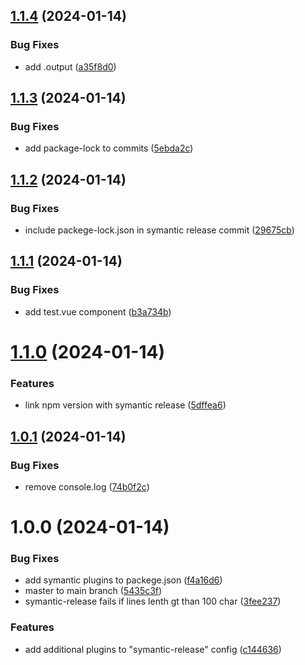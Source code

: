 ## [1.1.4](https://github.com/skmd87/nuxt3-boilerplate/compare/v1.1.3...v1.1.4) (2024-01-14)


### Bug Fixes

* add .output ([a35f8d0](https://github.com/skmd87/nuxt3-boilerplate/commit/a35f8d00a9376aef380a0219476bd656e9ceee46))

## [1.1.3](https://github.com/skmd87/nuxt3-boilerplate/compare/v1.1.2...v1.1.3) (2024-01-14)


### Bug Fixes

* add package-lock to commits ([5ebda2c](https://github.com/skmd87/nuxt3-boilerplate/commit/5ebda2c1829e294b2a7643f93cf676949e2ec5e5))

## [1.1.2](https://github.com/skmd87/nuxt3-boilerplate/compare/v1.1.1...v1.1.2) (2024-01-14)


### Bug Fixes

* include packege-lock.json in symantic release commit ([29675cb](https://github.com/skmd87/nuxt3-boilerplate/commit/29675cb923b0abe3b30230db0d09b9fe2a335335))

## [1.1.1](https://github.com/skmd87/nuxt3-boilerplate/compare/v1.1.0...v1.1.1) (2024-01-14)


### Bug Fixes

* add test.vue component ([b3a734b](https://github.com/skmd87/nuxt3-boilerplate/commit/b3a734bba00301020894e92bdc4895e55cd1f490))

# [1.1.0](https://github.com/skmd87/nuxt3-boilerplate/compare/v1.0.1...v1.1.0) (2024-01-14)


### Features

* link npm version with symantic release ([5dffea6](https://github.com/skmd87/nuxt3-boilerplate/commit/5dffea634f33b3c53d2811188d8c23a64b0f1398))

## [1.0.1](https://github.com/skmd87/nuxt3-boilerplate/compare/v1.0.0...v1.0.1) (2024-01-14)


### Bug Fixes

* remove console.log ([74b0f2c](https://github.com/skmd87/nuxt3-boilerplate/commit/74b0f2c51e838d2ed804455ae1d9b149dbe75b1c))

# 1.0.0 (2024-01-14)


### Bug Fixes

* add symantic plugins to packege.json ([f4a16d6](https://github.com/skmd87/nuxt3-boilerplate/commit/f4a16d6c4b8c2140bba2fa8140c2b2a21200e40f))
* master to main branch ([5435c3f](https://github.com/skmd87/nuxt3-boilerplate/commit/5435c3f585d13e55d9d0df541404daa44f253826))
* symantic-release fails if lines lenth gt than 100 char ([3fee237](https://github.com/skmd87/nuxt3-boilerplate/commit/3fee2377ebac0507d6038012ea364528d9f7e448))


### Features

* add additional plugins to "symantic-release" config ([c144636](https://github.com/skmd87/nuxt3-boilerplate/commit/c1446366369dbc6231b7cba9257e129f787ba0cc))
